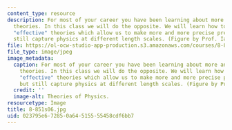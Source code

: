 ```yaml
---
content_type: resource
description: For most of your career you have been learning about more and more general
  theories. In this class we will do the opposite. We will learn how to devise specific
  "effective" theories which allow us to make more and more precise predictions, but
  still capture physics at different length scales. (Figure by Prof. Iain Stewart.)
file: https://ol-ocw-studio-app-production.s3.amazonaws.com/courses/8-851-strong-interactions-effective-field-theories-of-qcd-spring-2006/023795e672850a64515555458cdf6bb7_8-851s06.jpg
file_type: image/jpeg
image_metadata:
  caption: For most of your career you have been learning about more and more general
    theories. In this class we will do the opposite. We will learn how to devise specific
    "effective" theories which allow us to make more and more precise predictions,
    but still capture physics at different length scales. (Figure by Prof. Iain Stewart.)
  credit: ''
  image-alt: Theories of Physics.
resourcetype: Image
title: 8-851s06.jpg
uid: 023795e6-7285-0a64-5155-55458cdf6bb7
---
```

